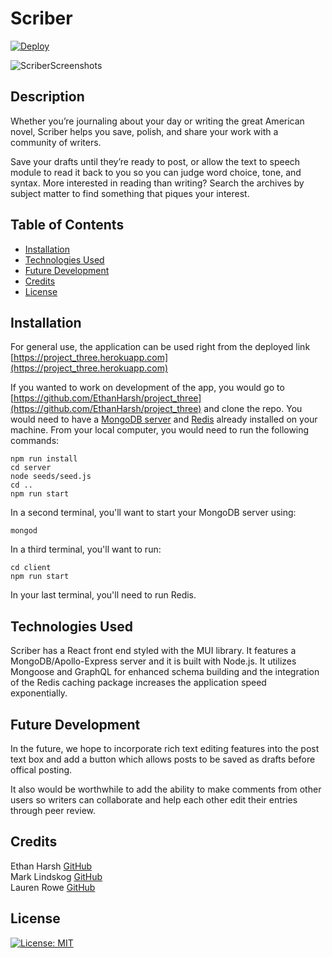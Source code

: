 # Scriber 
[![Deploy](https://www.herokucdn.com/deploy/button.svg)](https://project_three.herokuapp.com/)

![ScriberScreenshots](https://user-images.githubusercontent.com/78819957/137565697-dd332b35-8eed-47a9-bb8f-7c955f798015.png)


## Description
Whether you’re journaling about your day or writing the great American novel, Scriber helps you save, polish, and share your work with a community of writers.

Save your drafts until they’re ready to post, or allow the text to speech module to read it back to you so you can judge word choice, tone, and syntax.  More interested in reading than writing?  Search the archives by subject matter to find something that piques your interest.

## Table of Contents
- [Installation](#installation)
- [Technologies Used](#technologies-used)
- [Future Development](#future-development)
- [Credits](#credits)
- [License](#license)

## Installation
For general use, the application can be used right from the deployed link [https://project_three.herokuapp.com](https://project_three.herokuapp.com)

If you wanted to work on development of the app, you would go to [https://github.com/EthanHarsh/project_three](https://github.com/EthanHarsh/project_three) and clone the repo.  You would need to have a [MongoDB server](https://www.mongodb.com/try/download/community) and [Redis](https://redis.io/) already installed on your machine.  From your local computer, you would need to run the following commands:
```
npm run install
cd server
node seeds/seed.js
cd ..
npm run start
```
In a second terminal, you'll want to start your MongoDB server using:
```
mongod
```
In a third terminal, you'll want to run:
```
cd client
npm run start
```
In your last terminal, you'll need to run Redis.

## Technologies Used

Scriber has a React front end styled with the MUI library.  It features a MongoDB/Apollo-Express server and it is built with Node.js.  It utilizes Mongoose and GraphQL for enhanced schema building and the integration of the Redis caching package increases the application speed exponentially.

## Future Development
In the future, we hope to incorporate rich text editing features into the post text box and add a button which allows posts to be saved as drafts before offical posting.  

It also would be worthwhile to add the ability to make comments from other users so writers can collaborate and help each other edit their entries through peer review.

## Credits
Ethan Harsh [GitHub](https://github.com/EthanHarsh) <br>
Mark Lindskog [GitHub](https://github.com/mjlindskog) <br>
Lauren Rowe [GitHub](https://github.com/LaurenR01) <br>

## License
[![License: MIT](https://img.shields.io/badge/License-MIT-yellow.svg)](https://opensource.org/licenses/MIT)



